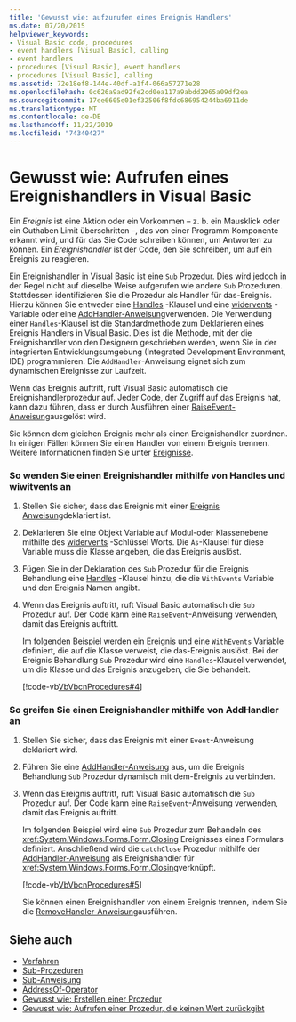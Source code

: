 ```yaml
---
title: 'Gewusst wie: aufzurufen eines Ereignis Handlers'
ms.date: 07/20/2015
helpviewer_keywords:
- Visual Basic code, procedures
- event handlers [Visual Basic], calling
- event handlers
- procedures [Visual Basic], event handlers
- procedures [Visual Basic], calling
ms.assetid: 72e18ef8-144e-40df-a1f4-066a57271e28
ms.openlocfilehash: 0c626a9ad92fe2cd0ea117a9abdd2965a09df2ea
ms.sourcegitcommit: 17ee6605e01ef32506f8fdc686954244ba6911de
ms.translationtype: MT
ms.contentlocale: de-DE
ms.lasthandoff: 11/22/2019
ms.locfileid: "74340427"
---
```

# <a name="how-to-call-an-event-handler-in-visual-basic"></a>Gewusst wie: Aufrufen eines Ereignishandlers in Visual Basic

Ein *Ereignis* ist eine Aktion oder ein Vorkommen – z. b. ein Mausklick oder ein Guthaben Limit überschritten –, das von einer Programm Komponente erkannt wird, und für das Sie Code schreiben können, um Antworten zu können. Ein *Ereignishandler* ist der Code, den Sie schreiben, um auf ein Ereignis zu reagieren.

 Ein Ereignishandler in Visual Basic ist eine `Sub` Prozedur. Dies wird jedoch in der Regel nicht auf dieselbe Weise aufgerufen wie andere `Sub` Prozeduren. Stattdessen identifizieren Sie die Prozedur als Handler für das-Ereignis. Hierzu können Sie entweder eine [Handles](../../../language-reference/statements/handles-clause.md) -Klausel und eine [widervents](../../../language-reference/modifiers/withevents.md) -Variable oder eine [AddHandler-Anweisung](../../../language-reference/statements/addhandler-statement.md)verwenden. Die Verwendung einer `Handles`-Klausel ist die Standardmethode zum Deklarieren eines Ereignis Handlers in Visual Basic. Dies ist die Methode, mit der die Ereignishandler von den Designern geschrieben werden, wenn Sie in der integrierten Entwicklungsumgebung (Integrated Development Environment, IDE) programmieren. Die `AddHandler`-Anweisung eignet sich zum dynamischen Ereignisse zur Laufzeit.

 Wenn das Ereignis auftritt, ruft Visual Basic automatisch die Ereignishandlerprozedur auf. Jeder Code, der Zugriff auf das Ereignis hat, kann dazu führen, dass er durch Ausführen einer [RaiseEvent-Anweisung](../../../language-reference/statements/raiseevent-statement.md)ausgelöst wird.

 Sie können dem gleichen Ereignis mehr als einen Ereignishandler zuordnen. In einigen Fällen können Sie einen Handler von einem Ereignis trennen. Weitere Informationen finden Sie unter [Ereignisse](../events/index.md).

### <a name="to-call-an-event-handler-using-handles-and-withevents"></a>So wenden Sie einen Ereignishandler mithilfe von Handles und wiwitvents an

1. Stellen Sie sicher, dass das Ereignis mit einer [Ereignis Anweisung](../../../language-reference/statements/event-statement.md)deklariert ist.

2. Deklarieren Sie eine Objekt Variable auf Modul-oder Klassenebene mithilfe des [widervents](../../../language-reference/modifiers/withevents.md) -Schlüssel Worts. Die `As`-Klausel für diese Variable muss die Klasse angeben, die das Ereignis auslöst.

3. Fügen Sie in der Deklaration des `Sub` Prozedur für die Ereignis Behandlung eine [Handles](../../../language-reference/statements/handles-clause.md) -Klausel hinzu, die die `WithEvents` Variable und den Ereignis Namen angibt.

4. Wenn das Ereignis auftritt, ruft Visual Basic automatisch die `Sub` Prozedur auf. Der Code kann eine `RaiseEvent`-Anweisung verwenden, damit das Ereignis auftritt.

     Im folgenden Beispiel werden ein Ereignis und eine `WithEvents` Variable definiert, die auf die Klasse verweist, die das-Ereignis auslöst. Bei der Ereignis Behandlung `Sub` Prozedur wird eine `Handles`-Klausel verwendet, um die Klasse und das Ereignis anzugeben, die Sie behandelt.

     [!code-vb[VbVbcnProcedures#4](~/samples/snippets/visualbasic/VS_Snippets_VBCSharp/VbVbcnProcedures/VB/Class1.vb#4)]

### <a name="to-call-an-event-handler-using-addhandler"></a>So greifen Sie einen Ereignishandler mithilfe von AddHandler an

1. Stellen Sie sicher, dass das Ereignis mit einer `Event`-Anweisung deklariert wird.

2. Führen Sie eine [AddHandler-Anweisung](../../../language-reference/statements/addhandler-statement.md) aus, um die Ereignis Behandlung `Sub` Prozedur dynamisch mit dem-Ereignis zu verbinden.

3. Wenn das Ereignis auftritt, ruft Visual Basic automatisch die `Sub` Prozedur auf. Der Code kann eine `RaiseEvent`-Anweisung verwenden, damit das Ereignis auftritt.

     Im folgenden Beispiel wird eine `Sub` Prozedur zum Behandeln des <xref:System.Windows.Forms.Form.Closing> Ereignisses eines Formulars definiert. Anschließend wird die `catchClose` Prozedur mithilfe der [AddHandler-Anweisung](../../../language-reference/statements/addhandler-statement.md) als Ereignishandler für <xref:System.Windows.Forms.Form.Closing>verknüpft.

     [!code-vb[VbVbcnProcedures#5](~/samples/snippets/visualbasic/VS_Snippets_VBCSharp/VbVbcnProcedures/VB/Class1.vb#5)]

     Sie können einen Ereignishandler von einem Ereignis trennen, indem Sie die [RemoveHandler-Anweisung](../../../language-reference/statements/removehandler-statement.md)ausführen.

## <a name="see-also"></a>Siehe auch

- [Verfahren](index.md)
- [Sub-Prozeduren](sub-procedures.md)
- [Sub-Anweisung](../../../language-reference/statements/sub-statement.md)
- [AddressOf-Operator](../../../language-reference/operators/addressof-operator.md)
- [Gewusst wie: Erstellen einer Prozedur](how-to-create-a-procedure.md)
- [Gewusst wie: Aufrufen einer Prozedur, die keinen Wert zurückgibt](how-to-call-a-procedure-that-does-not-return-a-value.md)
